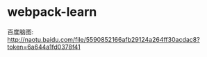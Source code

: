 # webpack-learn
百度脑图:
http://naotu.baidu.com/file/5590852166afb29124a264ff30acdac8?token=6a644a1fd0378f41